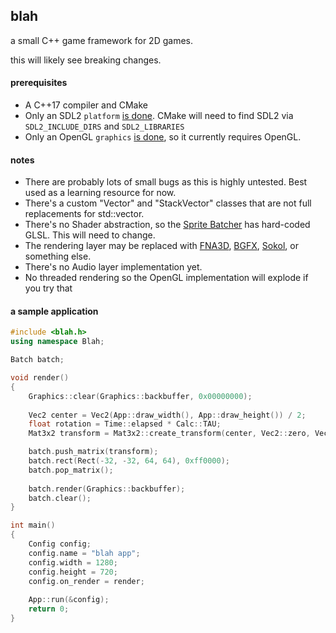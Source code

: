 ## blah
a small C++ game framework for 2D games.

this will likely see breaking changes.

#### prerequisites
 - A C++17 compiler and CMake
 - Only an SDL2 `platform` [is done](https://github.com/NoelFB/blah/blob/master/private/blah/internal/platform_backend_sdl2.cpp). CMake will need to find SDL2 via `SDL2_INCLUDE_DIRS` and `SDL2_LIBRARIES`
 - Only an OpenGL `graphics` [is done](https://github.com/NoelFB/blah/blob/master/private/blah/internal/graphics_backend_gl.cpp), so it currently requires OpenGL.

#### notes
 - There are probably lots of small bugs as this is highly untested. Best used as a learning resource for now.
 - There's a custom "Vector" and "StackVector" classes that are not full replacements for std::vector.
 - There's no Shader abstraction, so the [Sprite Batcher](https://github.com/NoelFB/blah/blob/master/public/blah/drawing/batch.h) has hard-coded GLSL. This will need to change.
 - The rendering layer may be replaced with [FNA3D](https://github.com/FNA-XNA/FNA3D), [BGFX](https://github.com/bkaradzic/bgfx), [Sokol](https://github.com/floooh/sokol), or something else.
 - There's no Audio layer implementation yet.
 - No threaded rendering so the OpenGL implementation will explode if you try that


#### a sample application

```cpp
#include <blah.h>
using namespace Blah;

Batch batch;

void render()
{
	Graphics::clear(Graphics::backbuffer, 0x00000000);
	
	Vec2 center = Vec2(App::draw_width(), App::draw_height()) / 2;
	float rotation = Time::elapsed * Calc::TAU;
	Mat3x2 transform = Mat3x2::create_transform(center, Vec2::zero, Vec2::one, rotation);

	batch.push_matrix(transform);
	batch.rect(Rect(-32, -32, 64, 64), 0xff0000);
	batch.pop_matrix();
	
	batch.render(Graphics::backbuffer);
	batch.clear();
}

int main()
{
	Config config;
	config.name = "blah app";
	config.width = 1280;
	config.height = 720;
	config.on_render = render;
	
	App::run(&config);
	return 0;
}

```
